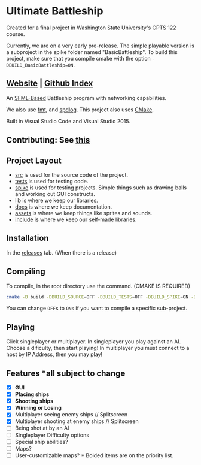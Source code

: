 # Ultimate Battleship

Created for a final project in Washington State University's CPTS 122 course.

Currently, we are on a very early pre-release. The simple playable version is a subproject in the spike folder named
 "BasicBattleship". To build this project, make sure that you compile cmake with the option `-DBUILD_BasicBattleship=ON`.

## [Website](www.KaceCottam.github.io/UltimateBattleship) | [Github Index](docs/index.md)

An [SFML-Based](https://www.sfml-dev.org/index.php) Battleship program with networking capabilities.

We also use [fmt](https://github.com/fmtlib/fmt), and [spdlog](https://github.com/gabime/spdlog).
This project also uses [CMake](https://cmake.org/).

Built in Visual Studio Code and Visual Studio 2015.

## Contributing: See [this](docs/contrib.md)

## Project Layout

- [src](src/) is used for the source code of the project.
- [tests](tests/) is used for testing code.
- [spike](spike/) is used for testing projects. Simple things such as drawing balls and working out GUI constructs.
- [lib](lib/) is where we keep our libraries.
- [docs](docs/) is where we keep documentation.
- [assets](assets/) is where we keep things like sprites and sounds.
- [include](include/) is where we keep our self-made libraries.

## Installation

In the [releases](projects) tab. (When there is a release)

## Compiling

To compile, in the root directory use the command. (CMAKE IS REQUIRED)

```bash
cmake -B build -DBUILD_SOURCE=OFF -DBUILD_TESTS=OFF -DBUILD_SPIKE=ON -DBUILD_WindowAndDrawBall=OFF -DBUILD_ButtonTest=OFF -DBUILD_BoardTest=OFF -DBUILD_SceneManagerTest=OFF -DBUILD_BasicBattleship=ON
```

You can change `OFF`s to `ON`s if you want to compile a specific sub-project.

## Playing

Click singleplayer or multiplayer. In singleplayer you play against an AI. Choose a dificulty, then start playing!
In multiplayer you must connect to a host by IP Address, then you may play!

## Features *all subject to change

- [x] **GUI**
- [x] **Placing ships**
- [x] **Shooting ships**
- [x] **Winning or Losing**
- [x] Multiplayer seeing enemy ships // Splitscreen
- [x] Multiplayer shooting at enemy ships // Splitscreen
- [ ] Being shot at by an AI
- [ ] Singleplayer Difficulty options
- [ ] Special ship abilities?
- [ ] Maps?
- [ ] User-customizable maps?
\* Bolded items are on the priority list.
